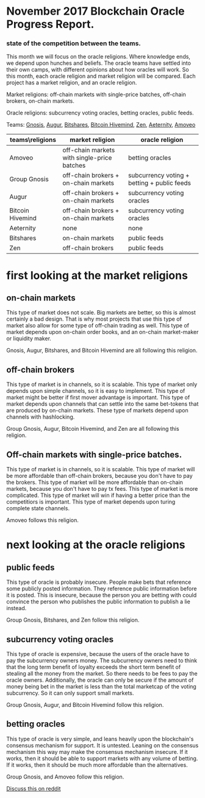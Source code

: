 # November 2017 Blockchain Oracle Progress Report.

### state of the competition between the teams.

This month we will focus on the oracle religions.
Where knowledge ends, we depend upon hunches and beliefs.
The oracle teams have settled into their own camps, with different opinions about how oracles will work.
So this month, each oracle religion and market religion will be compared.
Each project has a market religion, and an oracle religion.

Market religions: off-chain markets with single-price batches, off-chain brokers, on-chain markets.

Oracle religions: subcurrency voting oracles, betting oracles, public feeds.

Teams: [Gnosis](https://gnosis.pm/), [Augur](https://augur.net/), [Bitshares](https://bitshares.org/), [Bitcoin Hivemind](http://bitcoinhivemind.com/), [Zen](https://www.zenprotocol.com/), [Aeternity](https://www.aeternity.com/), [Amoveo](https://github.com/zack-bitcoin/amoveo)



| teams\religions | market religion | oracle religion |
| --- | --- | --- |
| Amoveo | off-chain markets with single-price batches | betting oracles |
| Group Gnosis | off-chain brokers + on-chain markets | subcurrency voting + betting + public feeds |
| Augur | off-chain brokers + on-chain markets | subcurrency voting oracles |
| Bitcoin Hivemind | off-chain brokers + on-chain markets | subcurrency voting oracles |
| Aeternity | none | none |
| Bitshares | on-chain markets | public feeds |
| Zen | off-chain brokers | public feeds |

# first looking at the market religions

## on-chain markets
 This type of market does not scale. Big markets are better, so this is almost certainly a bad design. That is why most projects that use this type of market also allow for some type of off-chain trading as well.
 This type of market depends upon on-chain order books, and an on-chain market-maker or liquidity maker.

Gnosis, Augur, Bitshares, and Bitcoin Hivemind are all following this religion.


## off-chain brokers
 This type of market is in channels, so it is scalable.
 This type of market only depends upon simple channels, so it is easy to implement.
 This type of market might be better if first mover advantage is important.
 This type of market depends upon channels that can settle into the same bet-tokens that are produced by on-chain markets.
 These type of markets depend upon channels with hashlocking.

Group Gnosis, Augur, Bitcoin Hivemind, and Zen are all following this religion.


## Off-chain markets with single-price batches.
 This type of market is in channels, so it is scalable.
 This type of market will be more affordable than off-chain brokers, because you don't have to pay the brokers.
 This type of market will be more affordable than on-chain markets, because you don't have to pay tx fees.
 This type of market is more complicated.
 This type of market will win if having a better price than the competitiors is important.
 This type of market depends upon turing complete state channels.

Amoveo follows this religion.


# next looking at the oracle religions

## public feeds

This type of oracle is probably insecure.
People make bets that reference some publicly posted information.
They reference public information before it is posted.
This is insecure, because the person you are betting with could convince the person who publishes the public information to publish a lie instead.

Group Gnosis, Bitshares, and Zen follow this religion.


## subcurrency voting oracles

This type of oracle is expensive, because the users of the oracle have to pay the subcurrency owners money. The subcurrency owners need to think that the long term benefit of loyalty exceeds the short term benefit of stealing all the money from the market. So there needs to be fees to pay the oracle owners. Additionally, the oracle can only be secure if the amount of money being bet in the market is less than the total marketcap of the voting subcurrency. So it can only support small markets.

Group Gnosis, Augur, and Bitcoin Hivemind follow this religion.


## betting oracles
This type of oracle is very simple, and leans heavily upon the blockchain's consensus mechanism for support. It is untested. Leaning on the consensus mechanism this way may make the consensus mechanism insecure.
If it works, then it should be able to support markets with any volume of betting.
If it works, then it should be much more affordable than the alternatives.

Group Gnosis, and Amoveo follow this religion.


[Discuss this on reddit](https://www.reddit.com/r/Amoveo/comments/79kzm4/comparing_strategies_of_7_teams_competing_for_the/)